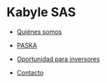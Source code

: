 # Kabyle SAS
 

* [Quiénes somos](./QuienesSomos.md)

* [PASKA](./Paska.md)

* [Oportunidad para inversores](https://github.com/kabyleuy/kabyle/blob/main/Paska.md#oportunidad-de-inversi%C3%B3n)

* [Contacto](./Contacto.md)





